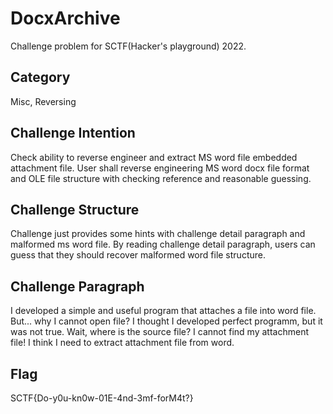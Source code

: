 # DocxArchive

Challenge problem for SCTF(Hacker's playground) 2022.

## Category
Misc, Reversing

## Challenge Intention
Check ability to reverse engineer and extract MS word file embedded attachment file.
User shall reverse engineering MS word docx file format and OLE file structure with checking reference and reasonable guessing.

## Challenge Structure
Challenge just provides some hints with challenge detail paragraph and malformed ms word file.
By reading challenge detail paragraph, users can guess that they should recover malformed word file structure.

## Challenge Paragraph
I developed a simple and useful program that attaches a file into word file. But... why I cannot open file?
I thought I developed perfect programm, but it was not true. Wait, where is the source file? I cannot find my attachment file!
I think I need to extract attachment file from word.

## Flag
SCTF{Do-y0u-kn0w-01E-4nd-3mf-forM4t?}
